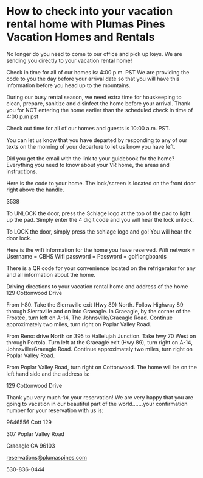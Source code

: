 # How to check into your vacation rental home with Plumas Pines Vacation Homes and Rentals

No longer do you need to come to our office and pick up keys.  We are sending you directly to your vacation rental home!

Check in time for all of our homes is: 4:00 p.m. PST  We are providing the code to you the day before your arrival date so that you will have this information before you head up to the mountains.

During our busy rental season, we need extra time for houskeeping to clean, prepare, sanitize and disinfect the home before your arrival. Thank you for NOT entering the home earlier than the scheduled check in time of 4:00 p.m pst

Check out time for all of our homes and guests is 10:00 a.m. PST.  

You can let us know that you have departed by responding to any of our texts on the morning of your departure to let us know you have left.  

Did you get the email with the  link to your guidebook for the home? Everything you need to know about your VR home, the areas and instructions. 

Here is the code to your home.  The lock/screen is located on the front door right above the handle.

3538

To UNLOCK  the door, press the Schlage logo at the top of the pad to light up the pad.  Simply enter the 4 digit code and you will hear the lock unlock.

To LOCK the door, simply press the schlage logo and go!  You will hear the door lock.

Here is the wifi information for the home you have reserved.
Wifi network = Username = CBHS
Wifi password = Password = golflongboards

There is a QR code for your convenience located on the refrigerator for any and all information about the home. 

Driving directions to your vacation rental home and address of the home  129 Cottonwood Drive

From I-80.  Take the Sierraville exit (Hwy 89) North.  Follow Highway 89 through Sierraville and on into Graeagle.  In Graeagle, by the corner of the Frostee, turn left on A-14, The Johnsville/Graeagle Road.  Continue approximately two miles, turn right on Poplar Valley Road.  

From Reno: drive North on 395 to Hallelujah Junction.  Take hwy 70 West on through Portola.  Turn left at the Graeagle exit (Hwy 89), turn right on A-14, Johnsville/Graeagle Road.  Continue approximately two miles, turn right on Poplar Valley Road.  

From Poplar Valley Road, turn right on Cottonwood.  The home will be on the left hand side and the address is:

129 Cottonwood Drive


Thank you very much for your reservation! We are very happy that you are going to vacation in our beautiful part of the world.......your confirmation number for your reservation with us is:

9646556  Cott 129

307 Poplar Valley Road

Graeagle CA 96103

reservations@plumaspines.com

530-836-0444
